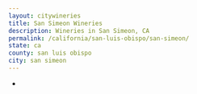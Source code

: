 ```yaml
---
layout: citywineries
title: San Simeon Wineries
description: Wineries in San Simeon, CA
permalink: /california/san-luis-obispo/san-simeon/
state: ca
county: san luis obispo
city: san simeon
---
```

-
